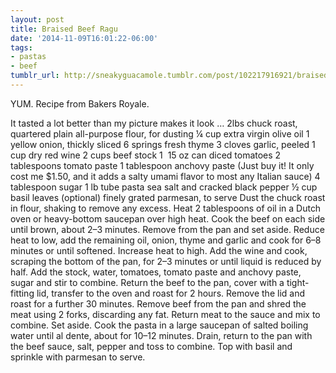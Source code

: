 ```yaml
---
layout: post
title: Braised Beef Ragu
date: '2014-11-09T16:01:22-06:00'
tags:
- pastas
- beef
tumblr_url: http://sneakyguacamole.tumblr.com/post/102217916921/braised-beef-ragu
---
```

YUM. Recipe from Bakers Royale.


It tasted a lot better than my picture makes it look …
2lbs chuck roast, quartered
plain all-purpose flour, for dusting
¼ cup extra virgin olive oil
1 yellow onion, thickly sliced
6 springs fresh thyme
3 cloves garlic, peeled
1 cup dry red wine
2 cups beef stock
1  15 oz can diced tomatoes
2 tablespoons tomato paste
1 tablespoon anchovy paste (Just buy it! It only cost me $1.50, and it adds a salty umami flavor to most any Italian sauce)
4 tablespoon sugar
1 lb tube pasta
sea salt and cracked black pepper
½ cup basil leaves (optional)
finely grated parmesan, to serve
Dust the chuck roast in flour, shaking to remove any excess. Heat 2 tablespoons of oil in a Dutch oven or heavy-bottom saucepan over high heat. Cook the beef on each side until brown, about 2–3 minutes. Remove from the pan and set aside. 
Reduce heat to low, add the remaining oil, onion, thyme and garlic and cook for 6–8 minutes or until softened. Increase heat to high. Add the wine and cook, scraping the bottom of the pan, for 2–3 minutes or until liquid is reduced by half. Add the stock, water, tomatoes, tomato paste and anchovy paste, sugar and stir to combine.
Return the beef to the pan, cover with a tight-fitting lid, transfer to the oven and roast for 2 hours. Remove the lid and roast for a further 30 minutes. Remove beef from the pan and shred the meat using 2 forks, discarding any fat. Return meat to the sauce and mix to combine. Set aside.
Cook the pasta in a large saucepan of salted boiling water until al dente, about for 10–12 minutes. Drain, return to the pan with the beef sauce, salt, pepper and toss to combine. Top with basil and sprinkle with parmesan to serve. 
